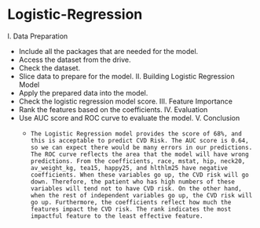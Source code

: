 # Logistic-Regression
I. Data Preparation
-	Include all the packages that are needed for the model.
-	Access the dataset from the drive.
-	Check the dataset.
-	Slice data to prepare for the model.
II. Building Logistic Regression Model
-	Apply the prepared data into the model.
-	Check the logistic regression model score.
III. Feature Importance
-	Rank the features based on the coefficients.
IV. Evaluation
-	Use AUC score and ROC curve to evaluate the model.
V. Conclusion
       -     The Logistic Regression model provides the score of 68%, and this is acceptable to predict CVD Risk. The AUC score is 0.64, so we can expect there would be many errors in our predictions. The ROC curve reflects the area that the model will have wrong predictions. From the coefficients, race, mstat, hip, neck20, av_weight_kg, tea15, happy25, and hlthlm25 have negative coefficients. When these variables go up, the CVD risk will go down. Therefore, the patient who has high numbers of these variables will tend not to have CVD risk. On the other hand, when the rest of independent variables go up, the CVD risk will go up. Furthermore, the coefficients reflect how much the features impact the CVD risk. The rank indicates the most impactful feature to the least effective feature.  

